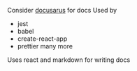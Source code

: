 Consider [docusarus](https://docusaurus.io) for docs
Used by
* jest
* babel
* create-react-app
* prettier
many more

Uses react and markdown for writing docs
